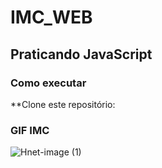 # IMC_WEB

## Praticando JavaScript

### Como executar

**Clone este repositório: 

### GIF IMC

![Hnet-image (1)](https://user-images.githubusercontent.com/73083955/99836924-9061d300-2b45-11eb-923f-ad2b30c19816.gif)
